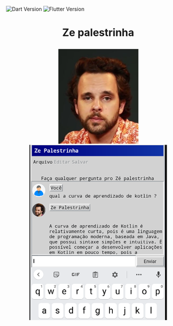 ![Dart Version](https://img.shields.io/static/v1?label=Dart&message=2.18.6&color=00579d)
![Flutter Version](https://img.shields.io/static/v1?label=Flutter&message=3.3.10&color=42a5f5)
# <p align="center"> Ze palestrinha </p>

<p align="center">
  <img src="https://github.com/gcoutinho1/zepalestrinha_gpt/blob/main/assets/zepalestrinha.png">
  <img src="https://github.com/gcoutinho1/zepalestrinha_gpt/blob/main/assets/home_ze.png">
</p>
